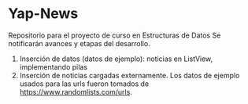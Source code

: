 # Yap-News
Repositorio para el proyecto de curso en Estructuras de Datos
Se notificarán avances y etapas del desarrollo.
1. Inserción de datos (datos de ejemplo): noticias en ListView, implementando pilas
2. Inserción de noticias cargadas externamente. Los datos de ejemplo usados para las urls fueron tomados de https://www.randomlists.com/urls.
